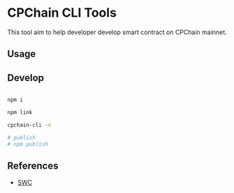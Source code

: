 # CPChain CLI Tools

This tool aim to help developer develop smart contract on CPChain mainnet.

## Usage

## Develop

```bash

npm i

npm link

cpchain-cli -v

# publish
# npm publish

```

## References

+ [SWC](https://swc.rs/docs/getting-started)
